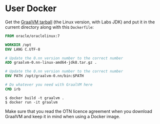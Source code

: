 # User Docker

Get the [GraalVM tarball](using-graalvm.md) (the Linux version, with Labs JDK) and put it in
the current directory along with this `Dockerfile`:

```dockerfile
FROM oracle/oraclelinux:7

WORKDIR /opt
ENV LANG C.UTF-8

# Update the 0.nn version number to the correct number
ADD graalvm-0.nn-linux-amd64-jdk8.tar.gz .

# Update the 0.nn version number to the correct number
ENV PATH /opt/graalvm-0.nn/bin:$PATH

# Do whatever you need with GraalVM here
CMD irb
```

```
$ docker build -t graalvm .
$ docker run -it graalvm
```

Make sure that you read the OTN licence agreement when you download GraalVM and keep
it in mind when using a Docker image.
